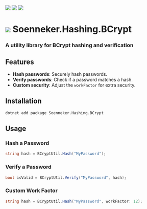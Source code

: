 [![](https://img.shields.io/nuget/v/soenneker.hashing.bcrypt.svg?style=for-the-badge)](https://www.nuget.org/packages/soenneker.hashing.bcrypt/)
[![](https://img.shields.io/github/actions/workflow/status/soenneker/soenneker.hashing.bcrypt/publish-package.yml?style=for-the-badge)](https://github.com/soenneker/soenneker.hashing.bcrypt/actions/workflows/publish-package.yml)
[![](https://img.shields.io/nuget/dt/soenneker.hashing.bcrypt.svg?style=for-the-badge)](https://www.nuget.org/packages/soenneker.hashing.bcrypt/)

# ![](https://user-images.githubusercontent.com/4441470/224455560-91ed3ee7-f510-4041-a8d2-3fc093025112.png) Soenneker.Hashing.BCrypt
### A utility library for BCrypt hashing and verification

## Features
- **Hash passwords**: Securely hash passwords.
- **Verify passwords**: Check if a password matches a hash.
- **Custom security**: Adjust the `workFactor` for extra security.

## Installation

```
dotnet add package Soenneker.Hashing.BCrypt
```

## Usage

### Hash a Password
```csharp
string hash = BCryptUtil.Hash("MyPassword");
```

### Verify a Password
```csharp
bool isValid = BCryptUtil.Verify("MyPassword", hash);
```

### Custom Work Factor
```csharp
string hash = BCryptUtil.Hash("MyPassword", workFactor: 12);
```